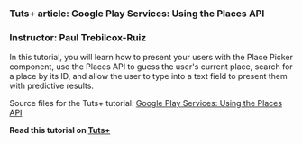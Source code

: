 ### Tuts+ article: Google Play Services: Using the Places API

### Instructor: Paul Trebilcox-Ruiz

In this tutorial, you will learn how to present your users with the Place Picker component, use the Places API to guess the user's current place, search for a place by its ID, and allow the user to type into a text field to present them with predictive results.

Source files for the Tuts+ tutorial: [Google Play Services: Using the Places API](http://code.tutsplus.com/articles/google-play-services-using-the-places-api--cms-23715)

**Read this tutorial on [Tuts+](https://code.tutsplus.com)**
